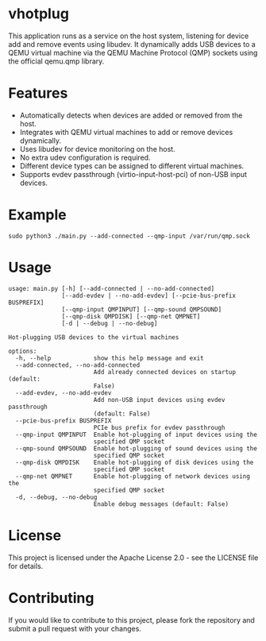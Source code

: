 # vhotplug

This application runs as a service on the host system, listening for device add and remove events using libudev.
It dynamically adds USB devices to a QEMU virtual machine via the QEMU Machine Protocol (QMP) sockets using the official qemu.qmp library.

# Features

- Automatically detects when devices are added or removed from the host.
- Integrates with QEMU virtual machines to add or remove devices dynamically.
- Uses libudev for device monitoring on the host.
- No extra udev configuration is required.
- Different device types can be assigned to different virtual machines.
- Supports evdev passthrough (virtio-input-host-pci) of non-USB input devices.

# Example

```
sudo python3 ./main.py --add-connected --qmp-input /var/run/qmp.sock
```

# Usage

```
usage: main.py [-h] [--add-connected | --no-add-connected]
               [--add-evdev | --no-add-evdev] [--pcie-bus-prefix BUSPREFIX]
               [--qmp-input QMPINPUT] [--qmp-sound QMPSOUND]
               [--qmp-disk QMPDISK] [--qmp-net QMPNET]
               [-d | --debug | --no-debug]

Hot-plugging USB devices to the virtual machines

options:
  -h, --help            show this help message and exit
  --add-connected, --no-add-connected
                        Add already connected devices on startup (default:
                        False)
  --add-evdev, --no-add-evdev
                        Add non-USB input devices using evdev passthrough
                        (default: False)
  --pcie-bus-prefix BUSPREFIX
                        PCIe bus prefix for evdev passthrough
  --qmp-input QMPINPUT  Enable hot-plugging of input devices using the
                        specified QMP socket
  --qmp-sound QMPSOUND  Enable hot-plugging of sound devices using the
                        specified QMP socket
  --qmp-disk QMPDISK    Enable hot-plugging of disk devices using the
                        specified QMP socket
  --qmp-net QMPNET      Enable hot-plugging of network devices using the
                        specified QMP socket
  -d, --debug, --no-debug
                        Enable debug messages (default: False)
```

# License

This project is licensed under the Apache License 2.0 - see the LICENSE file for details.

# Contributing

If you would like to contribute to this project, please fork the repository and submit a pull request with your changes.
